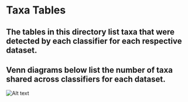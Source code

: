 # Taxa Tables
## The tables in this directory list taxa that were detected by each classifier for each respective dataset.
## Venn diagrams below list the number of taxa shared across classifiers for each dataset.

![Alt text](Master-Project/taxTables/HomoRespVenn.tiff?raw=true "Optional Title")
